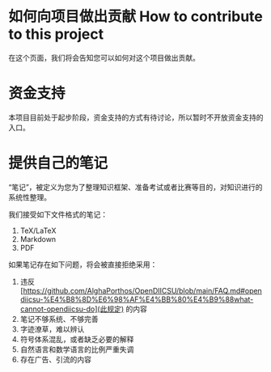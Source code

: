 # 如何向项目做出贡献 How to contribute to this project

在这个页面，我们将会告知您可以如何对这个项目做出贡献。

# 资金支持

本项目目前处于起步阶段，资金支持的方式有待讨论，所以暂时不开放资金支持的入口。

# 提供自己的笔记

“笔记”，被定义为您为了整理知识框架、准备考试或者比赛等目的，对知识进行的系统性整理。

我们接受如下文件格式的笔记：

1. TeX/LaTeX
2. Markdown
3. PDF

如果笔记存在如下问题，将会被直接拒绝采用：

1. 违反 [https://github.com/AlghaPorthos/OpenDIICSU/blob/main/FAQ.md#opendiicsu-%E4%B8%8D%E6%98%AF%E4%BB%80%E4%B9%88what-cannot-opendiicsu-do](此规定) 的内容
2. 笔记不够系统、不够完善
3. 字迹潦草，难以辨认
4. 符号体系混乱，或者缺乏必要的解释
5. 自然语言和数学语言的比例严重失调
6. 存在广告、引流的内容
